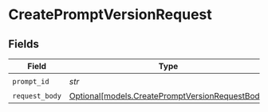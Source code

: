 # CreatePromptVersionRequest


## Fields

| Field                                                                                          | Type                                                                                           | Required                                                                                       | Description                                                                                    |
| ---------------------------------------------------------------------------------------------- | ---------------------------------------------------------------------------------------------- | ---------------------------------------------------------------------------------------------- | ---------------------------------------------------------------------------------------------- |
| `prompt_id`                                                                                    | *str*                                                                                          | :heavy_check_mark:                                                                             | Prompt ID                                                                                      |
| `request_body`                                                                                 | [Optional[models.CreatePromptVersionRequestBody]](../models/createpromptversionrequestbody.md) | :heavy_minus_sign:                                                                             | N/A                                                                                            |